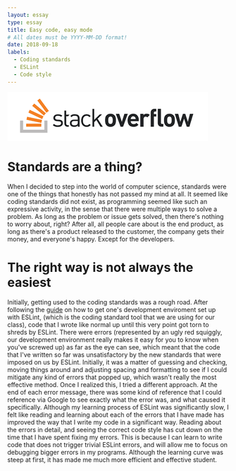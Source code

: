 ```yaml
---
layout: essay
type: essay
title: Easy code, easy mode
# All dates must be YYYY-MM-DD format!
date: 2018-09-18
labels:
  - Coding standards
  - ESLint
  - Code style
---
```


<img class="ui right spaced image" src="../images/stackoverflow.png">

# Standards are a thing?
When I decided to step into the world of computer science, standards were one of the things that honestly has not passed my mind at all. It seemed like coding standards did not exist, as programming seemed like such an expressive activity, in the sense that there were multiple ways to solve a problem. As long as the problem or issue gets solved, then there's nothing to worry about, right? After all, all people care about is the end product, as long as there's a product released to the customer, the company gets their money, and everyone's happy. Except for the developers. 

# The right way is not always the easiest
Initially, getting used to the coding standards was a rough road. After following the [guide](http://courses.ics.hawaii.edu/ics314f18/morea/coding-standards/experience-install-eslint.html) on how to get one's development enviroment set up with ESLint, (which is the coding standard tool that we are using for our class), code that I wrote like normal up until this very point got torn to shreds by ESLint. There were errors (represented by an ugly red squiggly, our development environment really makes it easy for you to know when you've screwed up) as far as the eye can see, which meant that the code that I've written so far was unsatisfactory by the new standards that were imposed on us by ESLint. Initially, it was a matter of guessing and checking, moving things around and adjusting spacing and formatting to see if I could mitigate any kind of errors that popped up, which wasn't really the most effective method. Once I realized this, I tried a different approach. At the end of each error message, there was some kind of reference that I could reference via Google to see exactly what the error was, and what caused it specifically. Although my learning process of ESLint was significantly slow, I felt like reading and learning about each of the errors that I have made has improved the way that I write my code in a significant way. Reading about the errors in detail, and seeing the correct code style has cut down on the time that I have spent fixing my errors. This is because I can learn to write code that does not trigger trivial ESLint errors, and will allow me to focus on debugging bigger errors in my programs. Although the learning curve was steep at first, it has made me much more efficient and effective student.
